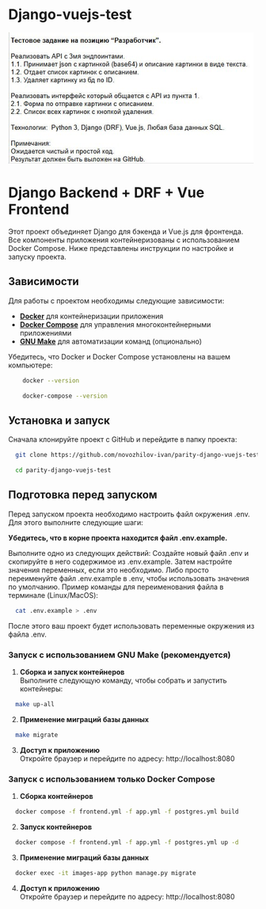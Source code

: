 # Django-vuejs-test

![alt text](task.jpg "Title")

# Django Backend + DRF + Vue Frontend

Этот проект объединяет Django для бэкенда и Vue.js для фронтенда. Все компоненты приложения контейнеризованы с использованием Docker Compose. Ниже представлены инструкции по настройке и запуску проекта.

## Зависимости

Для работы с проектом необходимы следующие зависимости:

- **[Docker](https://www.docker.com/get-started)** для контейнеризации приложения
- **[Docker Compose](https://docs.docker.com/compose/install/)** для управления многоконтейнерными приложениями
- **[GNU Make](https://www.gnu.org/software/make/)** для автоматизации команд 
  (опционально)


Убедитесь, что Docker и Docker Compose установлены на вашем компьютере:

```bash
    docker --version
```
```bash
    docker-compose --version
```

## Установка и запуск

Сначала клонируйте проект с GitHub и перейдите в папку проекта:  
```bash
  git clone https://github.com/novozhilov-ivan/parity-django-vuejs-test.git
```
```bash
  cd parity-django-vuejs-test
```

## Подготовка перед запуском
Перед запуском проекта необходимо настроить файл окружения .env. Для этого выполните следующие шаги:

**Убедитесь, что в корне проекта находится файл .env.example.**

Выполните одно из следующих действий:
Создайте новый файл .env и скопируйте в него содержимое из .env.example. Затем настройте значения переменных, если это необходимо.
Либо просто переименуйте файл .env.example в .env, чтобы использовать значения по умолчанию.
Пример команды для переименования файла в терминале (Linux/MacOS):

```bash
  cat .env.example > .env
```
После этого ваш проект будет использовать переменные окружения из файла .env.


### Запуск с использованием GNU Make (рекомендуется)

1. **Сборка и запуск контейнеров**  
   Выполните следующую команду, чтобы собрать и запустить контейнеры:  
```bash
  make up-all
```
2.  **Применение миграций базы данных**  
```bash
  make migrate
```
3.  **Доступ к приложению**  
Откройте браузер и перейдите по адресу:
http://localhost:8080

### Запуск с использованием только Docker Compose

1. **Сборка контейнеров**  
```bash
  docker compose -f frontend.yml -f app.yml -f postgres.yml build
```
2.  **Запуск контейнеров**  
```bash
  docker compose -f frontend.yml -f app.yml -f postgres.yml up -d
```
3. **Применение миграций базы данных**  
```bash
  docker exec -it images-app python manage.py migrate
```
4. **Доступ к приложению**  
Откройте браузер и перейдите по адресу:
http://localhost:8080
